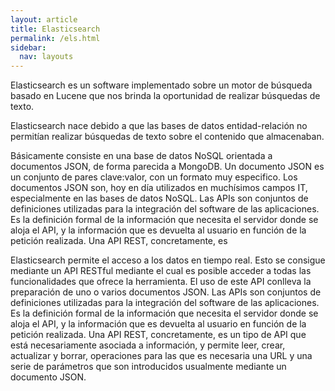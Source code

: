 ```yaml
---
layout: article
title: Elasticsearch
permalink: /els.html
sidebar:
  nav: layouts
---
```


Elasticsearch es un software implementado sobre un motor de búsqueda basado en Lucene que nos brinda la oportunidad de realizar búsquedas de texto. 

Elasticsearch nace debido a que las bases de datos entidad-relación no permitían realizar búsquedas de texto sobre el contenido que almacenaban.

Básicamente consiste en una base de datos NoSQL orientada a documentos JSON, de forma parecida a MongoDB. Un documento JSON es un conjunto de pares clave:valor, con un formato muy especifico. Los documentos JSON son, hoy en día utilizados en muchísimos campos IT, especialmente en las bases de datos NoSQL. Las APIs son conjuntos de definiciones utilizadas para la integración del software de las aplicaciones. Es la definición formal de la información que necesita el servidor donde se aloja el API, y la información que es devuelta al usuario en función de la petición realizada. Una API REST, concretamente, es 


Elasticsearch permite el acceso a los datos en tiempo real. Esto se consigue mediante un API RESTful mediante el cual es posible acceder a todas las funcionalidades que ofrece la herramienta. El uso de este API conlleva la preparación de uno o varios documentos JSON. Las APIs son conjuntos de definiciones utilizadas para la integración del software de las aplicaciones. Es la definición formal de la información que necesita el servidor donde se aloja el API, y la información que es devuelta al usuario en función de la petición realizada. Una API REST, concretamente, es un tipo de API que está necesariamente asociada a información, y permite leer, crear, actualizar y borrar, operaciones para las que es necesaria una URL y una serie de parámetros que son introducidos usualmente mediante un documento JSON.
